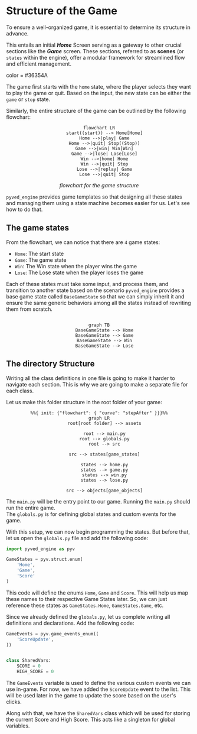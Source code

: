 # Structure of the Game

To ensure a well-organized game, it is essential to determine its structure in advance.

This entails an initial
**_Home_** Screen serving as a gateway to other crucial sections like the **_Game_** screen. These sections, referred
to as **scenes** (or `states` within the engine), offer a modular framework for streamlined flow and efficient
management.

color = #36354A

The game first starts with the `home` state, where the player selects they want to play the game or quit.
Based on the input, the new state can be either the `game` or `stop` state.

Similarly, the entire structure of the game can be outlined by the following flowchart:

<div align="center">

```mermaid
flowchart LR
    start((start)) --> Home[Home]
    Home -->|play| Game
    Home -->|quit| Stop((Stop))
    Game -->|win| Win[Win]
    Game -->|lose| Lose[Lose]
    Win -->|home| Home
    Win -->|quit| Stop
    Lose -->|replay| Game
    Lose -->|quit| Stop
```

*flowchart for the game structure*
</div>

`pyved_engine` provides game templates so that designing all these states and managing them using a state machine
becomes
easier for us. Let's see how to do that.

## The game states

From the flowchart, we can notice that there are `4` game states:

- `Home`: The start state
- `Game`: The game state
- `Win`: The Win state when the player wins the game
- `Lose`: The Lose state when the player loses the game

Each of these states must take some input, and process them, and transition to another state based on the scenario
`pyved_engine` provides a base game state called `BaseGameState` so that we can simply inherit it
and ensure the same generic behaviors among all the states instead of rewriting them from scratch.

<div align="center">

```mermaid

graph TB
    BaseGameState --> Home
    BaseGameState --> Game
    BaseGameState --> Win
    BaseGameState --> Lose
```

</div>

## The directory Structure

Writing all the class definitions in one file is going to make it harder to navigate each
section. This is why we are going to make a separate file for each class.

Let us make this folder structure in the root folder of your game:

<div align="center">

```mermaid
%%{ init: {"flowchart": { "curve": "stepAfter" }}}%%
graph LR
    root[root folder] --> assets

    root --> main.py
    root --> globals.py
    root --> src

    src --> states[game_states]

    states --> home.py
    states --> game.py
    states --> win.py
    states --> lose.py

    src --> objects[game_objects]

```

</div>

The `main.py` will be the entry point to our game. Running the `main.py` should run
the entire game.<br>
The `globals.py` is for defining global states and custom events for the game.

With this setup, we can now begin programming the states.
But before that, let us open the `globals.py` file and add the following code:

```python
import pyved_engine as pyv

GameStates = pyv.struct.enum(
    'Home',
    'Game',
    'Score'
)
```

This code will define the enums `Home`, `Game` and `Score`. This will help us map these names to
their respective Game States later. So, we can just reference
these states as `GameStates.Home`, `GameStates.Game`, etc.

Since we already defined the `globals.py`, let us complete writing all definitions
and declarations.
Add the following code:

```python
GameEvents = pyv.game_events_enum((
    'ScoreUpdate',
))


class SharedVars:
    SCORE = 0
    HIGH_SCORE = 0

```

The `GameEvents` variable is used to define the various custom events we can use in-game.
For now, we have added the `ScoreUpdate` event to the list. This will be used
later in the game to update the score based on the user's clicks.

Along with that, we have the `SharedVars` class which will be used for storing the
current Score and High Score. This acts like a singleton for global variables.


